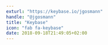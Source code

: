```yaml
---
exturl: "https://keybase.io/jgosmann"
handle: "@jgosmann"
title: "Keybase"
icon: "fab fa-keybase"
date: 2018-09-18T21:49:05+02:00
---
```

